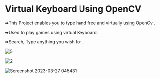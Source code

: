 # Virtual Keyboard Using OpenCV
➡This Project enables you to type hand free and virtually using OpenCv .


➡Used to play games using virtual Keyboard.

➡Search, Type anything you wish for .


![5](https://user-images.githubusercontent.com/120780784/227811175-667615c1-9ef8-44de-96bd-b6f31f55d0db.png)

![2](https://user-images.githubusercontent.com/120780784/227811296-664ff877-3d00-4771-9f36-050bd8b862b0.png)

![Screenshot 2023-03-27 045431](https://user-images.githubusercontent.com/120780784/227811379-7d46adad-8d54-4959-8710-4e78a7d5d4e2.png)
